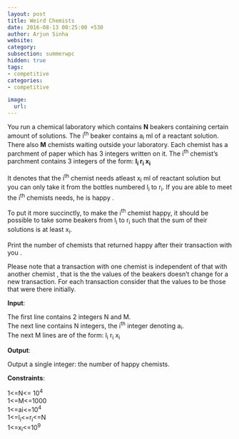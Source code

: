 ```yaml
---
layout: post
title: Weird Chemists
date: 2016-08-13 00:25:00 +530
author: Arjun Sinha
website:
category:
subsection: summerwpc
hidden: true
tags:
- competitive
categories:
- competitive

image:
  url:
---
```

You run a chemical laboratory which contains **N** beakers containing certain amount of solutions. The i<sup>th</sup> beaker contains a<sub>i</sub> ml of a reactant solution. There also **M** chemists waiting outside your laboratory. Each chemist has a parchment of paper which has 3 integers written on it. The i<sup>th</sup> chemist’s parchment contains 3 integers of the form: **l<sub>i</sub> r<sub>i</sub> x<sub>i</sub>**

It denotes that the i<sup>th</sup> chemist needs atleast x<sub>i</sub> ml of reactant solution but you can only take it from the bottles numbered l<sub>i</sub> to r<sub>i</sub>. If you are able to meet the i<sup>th</sup> chemists needs, he is happy . 

To put it more succinctly, to make the i<sup>th</sup> chemist happy, it should be possible to take some beakers from l<sub>i</sub> to r<sub>i</sub> such that the sum of their solutions is at least x<sub>i</sub>.

Print the number of chemists that returned happy after their transaction with you . 

Please note that a transaction with one chemist is independent of that with another chemist , that is the the values of the beakers doesn’t change for a new transaction. For each transaction consider that the values to be those that were there initially.  

**Input**: 

The first line contains 2 integers N and M.  
The next line contains N integers, the i<sup>th</sup> integer denoting a<sub>i</sub>.  
The next M lines are of the form: l<sub>i</sub> r<sub>i</sub> x<sub>i</sub>  

**Output**:

Output a single integer: the number of happy chemists.  

**Constraints**:

1<=N<= 10<sup>4</sup>  
1<=M<=1000  
1<=ai<=10<sup>4</sup>  
1<=l<sub>i</sub><=r<sub>i</sub><=N  
1<=x<sub>i</sub><=10<sup>9</sup>   
